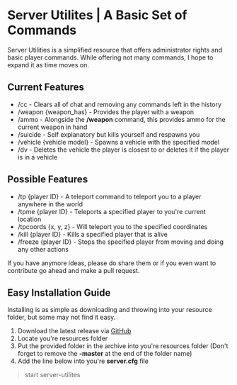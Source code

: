 # Server Utilites | A Basic Set of Commands
Server Utilities is a simplified resource that offers administrator rights and basic player commands. While offering not many commands, I hope to expand it as time moves on.

## Current Features
- /cc - Clears all of chat and removing any commands left in the history
- /weapon {weapon_has} - Provides the player with a weapon
- /ammo - Alongside the **/weapon** command, this provides ammo for the current weapon in hand
- /suicide - Self explanatory but kills yourself and respawns you
- /vehicle {vehicle model} - Spawns a vehicle with the specified model
- /dv - Deletes the vehicle the player is closest to or deletes it if the player is in a vehicle

## Possible Features
- /tp {player ID} - A teleport command to teleport you to a player anywhere in the world
- /tpme {player ID} - Teleports a specified player to you're current location
- /tpcoords {x, y, z} - Will teleport you to the specified coordinates
- /kill {player ID} - Kills a specified player that is alive
- /freeze {player ID} - Stops the specified player from moving and doing any other actions

If you have anymore ideas, please do share them or if you even want to contribute go ahead and make a pull request.

## Easy Installation Guide
Installing is as simple as downloading and throwing into your resource folder, but some may not find it easy.

1. Download the latest release via [GitHub]()
2. Locate you're resources folder
3. Put the provided folder in the archive into you're resources folder (Don't forget to remove the **-master** at the end of the folder name)
4. Add the line below into you're **server.cfg** file

> start server-utilites
